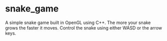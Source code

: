 # snake_game
A simple snake game built in OpenGL using C++.
The more your snake grows the faster it moves.
Control the snake using either WASD or the arrow keys.
